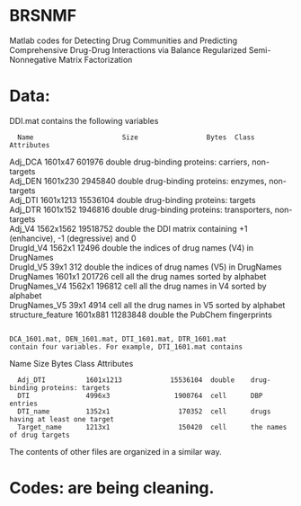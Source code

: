 # BRSNMF
Matlab codes for Detecting Drug Communities and Predicting Comprehensive Drug-Drug Interactions via Balance Regularized Semi-Nonnegative Matrix Factorization

# Data: 
DDI.mat contains the following variables
~~~~~~~~~~~~~~~~~~~~~~~~~~~~~~~~~~~~~~~~~~~~~~~~~~~~~~~~~~~~~~~~~~~~~~~~~~~~~~~~~~~~~~~~~~~~~~~~~~~~~~~~~~~~~~~~~~~~~~~~~~~~~~~~~~~~~~~~~~~~~~~~~
  Name                      Size                 Bytes  Class     Attributes
~~~~~~~~~~~~~~~~~~~~~~~~~~~~~~~~~~~~~~~~~~~~~~~~~~~~~~~~~~~~~~~~~~~~~~~~~~~~~~~~~~~~~~~~~~~~~~~~~~~~~~~~~~~~~~~~~~~~~~~~~~~~~~~~~~~~~~~~~~~~~~~~~
  Adj_DCA                1601x47                601976  double    drug-binding proteins: carriers, non-targets          
  Adj_DEN                1601x230              2945840  double    drug-binding proteins: enzymes, non-targets           
  Adj_DTI                1601x1213            15536104  double    drug-binding proteins: targets          
  Adj_DTR                1601x152              1946816  double    drug-binding proteins: transporters, non-targets           
  Adj_V4                 1562x1562            19518752  double    the DDI matrix containing +1 (enhancive), -1 (degressive) and 0          
  DrugId_V4              1562x1                  12496  double    the indices of drug names (V4) in DrugNames          
  DrugId_V5                39x1                    312  double    the indices of drug names (V5) in DrugNames           
  DrugNames              1601x1                 201726  cell      all the drug names sorted by alphabet          
  DrugNames_V4           1562x1                 196812  cell      all the drug names in V4 sorted by alphabet          
  DrugNames_V5             39x1                   4914  cell      all the drug names in V5 sorted by alphabet          
  structure_feature      1601x881             11283848  double    the PubChem fingerprints          
~~~~~~~~~~~~~~~~~~~~~~~~~~~~~~~~~~~~~~~~~~~~~~~~~~~~~~~~~~~~~~~~~~~~~~~~~~~~~~~~~~~~~~~~~~~~~~~~~~~~~~~~~~~~~~~~~~~~~~~~~~~~~~~~~~~~~~~~~~~~~~~~~

DCA_1601.mat, DEN_1601.mat, DTI_1601.mat, DTR_1601.mat
contain four variables. For example, DTI_1601.mat contains 
~~~~~~~~~~~~~~~~~~~~~~~~~~~~~~~~~~~~~~~~~~~~~~~~~~~~~~~~~~~~~~~~~~~~~~~~~~~~~~~~~~~~~~~~~~~~~~~~~~~~~~~~~~~~~~~~~~~~~~~~~~~~~~~~~~~~~~~~~~~~~~~~~
  Name                Size                 Bytes  Class     Attributes
~~~~~~~~~~~~~~~~~~~~~~~~~~~~~~~~~~~~~~~~~~~~~~~~~~~~~~~~~~~~~~~~~~~~~~~~~~~~~~~~~~~~~~~~~~~~~~~~~~~~~~~~~~~~~~~~~~~~~~~~~~~~~~~~~~~~~~~~~~~~~~~~~
  Adj_DTI          1601x1213            15536104  double    drug-binding proteins: targets          
  DTI              4996x3                1900764  cell      DBP entries          
  DTI_name         1352x1                 170352  cell      drugs having at least one target          
  Target_name      1213x1                 150420  cell      the names of drug targets     
~~~~~~~~~~~~~~~~~~~~~~~~~~~~~~~~~~~~~~~~~~~~~~~~~~~~~~~~~~~~~~~~~~~~~~~~~~~~~~~~~~~~~~~~~~~~~~~~~~~~~~~~~~~~~~~~~~~~~~~~~~~~~~~~~~~~~~~~~~~~~~~~~
The contents of other files are organized in a similar way.

# Codes: are being cleaning.
